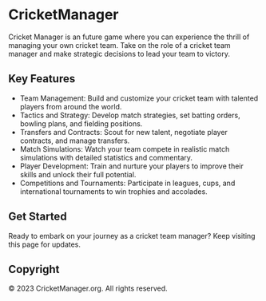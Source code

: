 # CricketManager

Cricket Manager is an future game where you can experience the thrill of managing your own cricket team. Take on the role of a cricket team manager and make strategic decisions to lead your team to victory.

## Key Features

- Team Management: Build and customize your cricket team with talented players from around the world.
- Tactics and Strategy: Develop match strategies, set batting orders, bowling plans, and fielding positions.
- Transfers and Contracts: Scout for new talent, negotiate player contracts, and manage transfers.
- Match Simulations: Watch your team compete in realistic match simulations with detailed statistics and commentary.
- Player Development: Train and nurture your players to improve their skills and unlock their full potential.
- Competitions and Tournaments: Participate in leagues, cups, and international tournaments to win trophies and accolades.

## Get Started

Ready to embark on your journey as a cricket team manager? Keep visiting this page for updates.

## Copyright

© 2023 CricketManager.org. All rights reserved.

